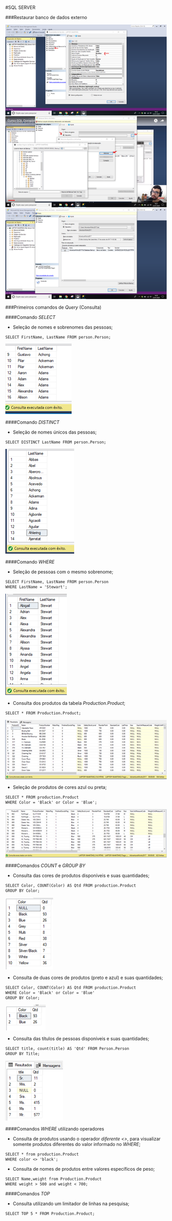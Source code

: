 #SQL SERVER

###Restaurar banco de dados externo

![1](img\img-sqlserver\1.png)
![2](img\img-sqlserver\2.png)
![3](img\img-sqlserver\3.png)

###Primeiros comandos de *Query* (Consulta)

####Comando *SELECT*

* Seleção de nomes e sobrenomes das pessoas;
```
SELECT FirstName, LastName FROM person.Person;
```
![4](img\img-sqlserver\4.png)

####Comando *DISTINCT*

* Seleção de nomes únicos das pessoas;
```
SELECT DISTINCT LastName FROM person.Person;
```
![5](img\img-sqlserver\5.png)

####Comando *WHERE*

* Seleção de pessoas com o mesmo sobrenome;
```
SELECT FirstName, LastName FROM person.Person
WHERE LastName = 'Stewart';
```

![6](img\img-sqlserver\6.png)

* Consulta dos produtos da tabela *Production.Product*;
```
SELECT * FROM Production.Product;
```
![7](img\img-sqlserver\7.png)

* Seleção de produtos de cores azul ou preta;
```
SELECT * FROM production.Product
WHERE Color = 'Black' or Color = 'Blue';
```
![8](img\img-sqlserver\8.png)

####Comandos *COUNT* e *GROUP BY*

* Consulta das cores de produtos disponíveis e suas quantidades;
```
SELECT Color, COUNT(Color) AS Qtd FROM production.Product
GROUP BY Color;
```
![9](img\img-sqlserver\9.png)

* Consulta de duas cores de produtos (preto e azul) e suas quantidades;
```
SELECT Color, COUNT(Color) AS Qtd FROM production.Product
WHERE Color = 'Black' or Color = 'Blue'
GROUP BY Color;
```
![10](img\img-sqlserver\10.png)

* Consulta das títulos de pessoas disponíveis e suas quantidades;
```
SELECT title, count(title) AS 'Qtd' FROM Person.Person
GROUP BY Title;
```
![101](img\img-sqlserver\101.png)

####Comandos *WHERE* utilizando operadores

* Consulta de produtos usando o operador _diferente <>_, para visualizar somente produtos diferentes do valor informado no _WHERE_;
```
SELECT * from production.Product
WHERE color <> 'black';
```
* Consulta de nomes de produtos entre valores específicos de peso;
```
SELECT Name,weight from Production.Product
WHERE weight > 500 and weight < 700;
```
####Comandos *TOP*

* Consulta utilizando um limitador de linhas na pesquisa;
```
SELECT TOP 5 * FROM Production.Product;
```
